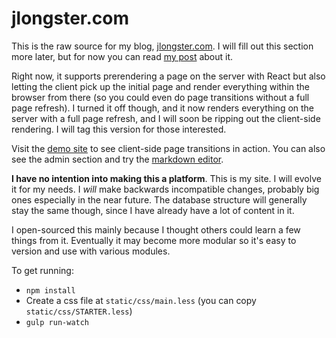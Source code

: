 
# jlongster.com

This is the raw source for my blog, [jlongster.com](http://jlongster.com/). I will fill out this section
more later, but for now you can read [my post](http://jlongster.com/Presenting-The-Most-Over-Engineered-Blog-Ever) about it.

Right now, it supports prerendering a page on the server with React but also letting the client pick up the initial page and render everything within the browser from there (so you could even do page transitions without a full page refresh). I turned it off though, and it now renders everything on the server with a full page refresh, and I will soon be ripping out the client-side rendering. I will tag this version for those interested.

Visit the [demo site](http://test.jlongster.com/) to see client-side page transitions in action. You can also see the admin section and try the [markdown editor](http://test.jlongster.com/edit/ulla-nec-dui-vulputate,-ut-facilisis-nulla-pla).

**I have no intention into making this a platform**. This is my site. I will evolve it for my needs. I *will* make backwards incompatible changes, probably big ones especially in the near future. The database structure will generally stay the same though, since I have already have a lot of content in it.

I open-sourced this mainly because I thought others could learn a few things from it. Eventually it may become more modular so it's easy to version and use with various modules.

To get running:

* `npm install`
* Create a css file at `static/css/main.less` (you can copy `static/css/STARTER.less`)
* `gulp run-watch`